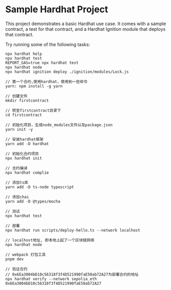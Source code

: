 # Sample Hardhat Project

This project demonstrates a basic Hardhat use case. It comes with a sample contract, a test for that contract, and a Hardhat Ignition module that deploys that contract.

Try running some of the following tasks:

```shell
npx hardhat help
npx hardhat test
REPORT_GAS=true npx hardhat test
npx hardhat node
npx hardhat ignition deploy ./ignition/modules/Lock.js
```

```shell
// 第一个合约,使用hardhat，使用到一些命令
yarn: npm install -g yarn

// 创建文件
mkdir firstcontract

// 转至firstcontract目录下
cd firstcontract

// 初始化项目，生成node_modules文件以及package.json
yarn init -y

// 安装hardhat框架
yarn add -D hardhat

// 初始化合约项目
npx hardhat init

// 合约编译
npx hardhat complie

// 添加ts库
yarn add -D ts-node typescript

// 添加chai
yarn add -D @types/mocha

// 测试
npx hardhat test 

// 部署
npx hardhat run scripts/deploy-hello.ts --network localhost

// localhost地址, 即本地上起了一个区块链网络
npx hardhat node

// webpack 打包工具
pnpm dev

// 验证合约 
// 0x6Ea3004bD10c56318f3f4D521990faE50ab72A27为部署合约的地址
npx hardhat verify --network sepolia_eth 0x6Ea3004bD10c56318f3f4D521990faE50ab72A27
```

